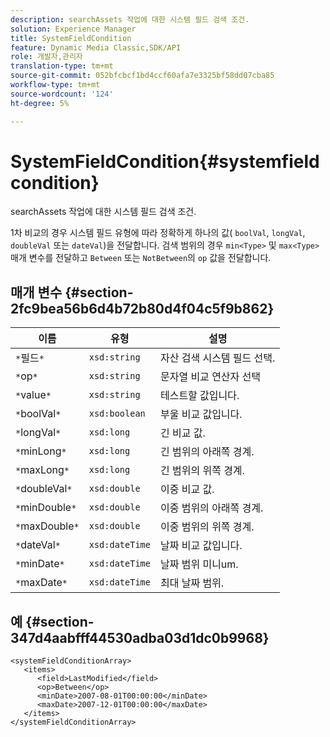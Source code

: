 ```yaml
---
description: searchAssets 작업에 대한 시스템 필드 검색 조건.
solution: Experience Manager
title: SystemFieldCondition
feature: Dynamic Media Classic,SDK/API
role: 개발자,관리자
translation-type: tm+mt
source-git-commit: 052bfcbcf1bd4ccf60afa7e3325bf58dd07cba85
workflow-type: tm+mt
source-wordcount: '124'
ht-degree: 5%

---
```



# SystemFieldCondition{#systemfieldcondition}

searchAssets 작업에 대한 시스템 필드 검색 조건.

1차 비교의 경우 시스템 필드 유형에 따라 정확하게 하나의 값( `boolVal`, `longVal`, `doubleVal` 또는 `dateVal`)을 전달합니다. 검색 범위의 경우 `min<Type>` 및 `max<Type>` 매개 변수를 전달하고 `Between` 또는 `NotBetween`의 `op` 값을 전달합니다.

## 매개 변수 {#section-2fc9bea56b6d4b72b80d4f04c5f9b862}

| 이름 | 유형 | 설명 |
|---|---|---|
| `*`필드`*` | `xsd:string` | 자산 검색 시스템 필드 선택. |
| `*`op`*` | `xsd:string` | 문자열 비교 연산자 선택 |
| `*`value`*` | `xsd:string` | 테스트할 값입니다. |
| `*`boolVal`*` | `xsd:boolean` | 부울 비교 값입니다. |
| `*`longVal`*` | `xsd:long` | 긴 비교 값. |
| `*`minLong`*` | `xsd:long` | 긴 범위의 아래쪽 경계. |
| `*`maxLong`*` | `xsd:long` | 긴 범위의 위쪽 경계. |
| `*`doubleVal`*` | `xsd:double` | 이중 비교 값. |
| `*`minDouble`*` | `xsd:double` | 이중 범위의 아래쪽 경계. |
| `*`maxDouble`*` | `xsd:double` | 이중 범위의 위쪽 경계. |
| `*`dateVal`*` | `xsd:dateTime` | 날짜 비교 값입니다. |
| `*`minDate`*` | `xsd:dateTime` | 날짜 범위 미니um. |
| `*`maxDate`*` | `xsd:dateTime` | 최대 날짜 범위. |

## 예 {#section-347d4aabfff44530adba03d1dc0b9968}

```
<systemFieldConditionArray>
   <items>
      <field>LastModified</field>
      <op>Between</op>
      <minDate>2007-08-01T00:00:00</minDate>
      <maxDate>2007-12-01T00:00:00</maxDate>
   </items>
</systemFieldConditionArray>
```

